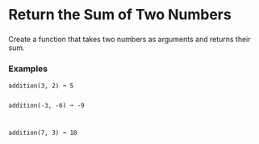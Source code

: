 <div class="grey-segment code-area instructions"><div class="ui header instructions-header"><h2 class="content" style="font-size: 1.75rem; margin-top: -3px;">Return the Sum of Two Numbers</h2></div><div><p><span>Create a function that takes two numbers as arguments and returns their sum.</span></p><h3><span>Examples</span></h3><pre><code>addition(3, 2) ➞ 5

addition(-3, -6) ➞ -9

addition(7, 3) ➞ 10</code></pre></div></div>
